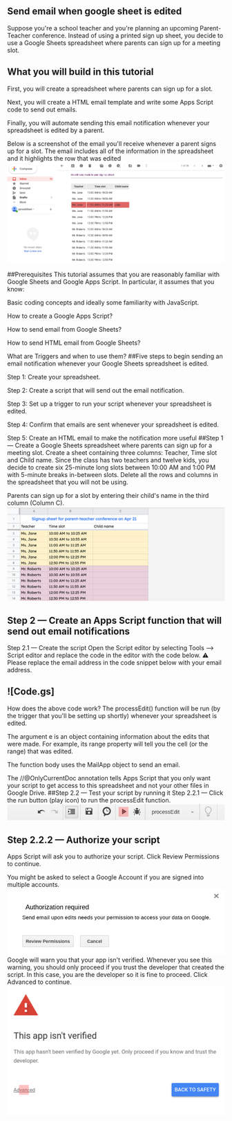 ## Send email when google sheet is edited

Suppose you're a school teacher and you're planning an upcoming Parent-Teacher conference. Instead of using a printed sign up sheet, you decide to use a Google Sheets spreadsheet where parents can sign up for a meeting slot.
## What you will build in this tutorial
First, you will create a spreadsheet where parents can sign up for a slot.

Next, you will create a HTML email template and write some Apps Script code to send out emails.

Finally, you will automate sending this email notification whenever your spreadsheet is edited by a parent.

Below is a screenshot of the email you'll receive whenever a parent signs up for a slot. The email includes all of the information in the spreadsheet and it highlights the row that was edited
![Cupdate-php-new-directory-path](image/email1.png)

##Prerequisites
This tutorial assumes that you are reasonably familiar with Google Sheets and Google Apps Script. In particular, it assumes that you know:

Basic coding concepts and ideally some familiarity with JavaScript.

How to create a Google Apps Script?

How to send email from Google Sheets?

How to send HTML email from Google Sheets?

What are Triggers and when to use them?
##Five steps to begin sending an email notification whenever your Google Sheets spreadsheet is edited.

Step 1: Create your spreadsheet.

Step 2: Create a script that will send out the email notification.

Step 3: Set up a trigger to run your script whenever your spreadsheet is edited.

Step 4: Confirm that emails are sent whenever your spreadsheet is edited.

Step 5: Create an HTML email to make the notification more useful
##Step 1 — Create a Google Sheets spreadsheet where parents can sign up for a meeting slot.
Create a sheet containing three columns: Teacher, Time slot and Child name. Since the class has two teachers and twelve kids, you decide to create six 25-minute long slots between 10:00 AM and 1:00 PM with 5-minute breaks in-between slots. Delete all the rows and columns in the spreadsheet that you will not be using.

Parents can sign up for a slot by entering their child's name in the third column (Column C).
![image/update-php-files](image/email2.png)
## Step 2 — Create an Apps Script function that will send out email notifications
Step 2.1 — Create the script
Open the Script editor by selecting Tools —> Script editor and replace the code in the editor with the code below.
⚠ Please replace the email address in the code snippet below with your email address.

## ![Code.gs]

How does the above code work?
The processEdit() function will be run (by the trigger that you'll be setting up shortly) whenever your spreadsheet is edited.

The argument e is an object containing information about the edits that were made. For example, its range property will tell you the cell (or the range) that was edited.

The function body uses the MailApp object to send an email.

The //@OnlyCurrentDoc annotation tells Apps Script that you only want your script to get access to this spreadsheet and not your other files in Google Drive.
##Step 2.2 — Test your script by running it
Step 2.2.1 — Click the run button (play icon) to run the processEdit function.
![update-php-wamp-server-config](image/email3.png)
## Step 2.2.2 — Authorize your script

Apps Script will ask you to authorize your script. Click Review Permissions to continue.

You might be asked to select a Google Account if you are signed into multiple accounts.
![update-php-extensions-in-wamp](image/email4.png)
Google will warn you that your app isn't verified. Whenever you see this warning, you should only proceed if you trust the developer that created the script. In this case, you are the developer so it is fine to proceed. Click Advanced to continue.
![update-php-wamp-php-ini](image/email5.png)
